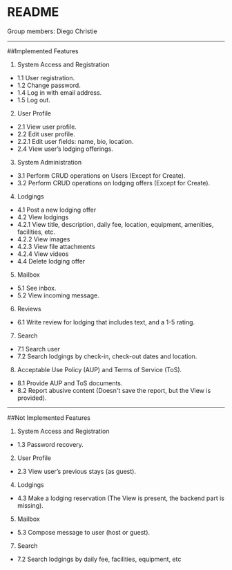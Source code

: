 # README

Group members: Diego Christie
* * *

##Implemented Features

1. System Access and Registration
- 1.1 User registration.
- 1.2 Change password.
- 1.4 Log in with email address.
- 1.5 Log out.

2. User Profile
- 2.1 View user profile.
- 2.2 Edit user profile.
- 2.2.1 Edit user fields: name, bio, location.
- 2.4 View user’s lodging offerings.

3. System Administration
- 3.1 Perform CRUD operations on Users (Except for Create).
- 3.2 Perform CRUD operations on lodging offers (Except for Create).

4. Lodgings
- 4.1 Post a new lodging offer
- 4.2 View lodgings
- 4.2.1 View title, description, daily fee, location, equipment, amenities, facilities, etc.
- 4.2.2 View images
- 4.2.3 View file attachments
- 4.2.4 View videos
- 4.4 Delete lodging offer

5. Mailbox
- 5.1 See inbox.
- 5.2 View incoming message.

6. Reviews
- 6.1 Write review for lodging that includes text, and a 1-5 rating.

7. Search
- 7.1 Search user
- 7.2 Search lodgings by check-in, check-out dates and location.


8. Acceptable Use Policy (AUP) and Terms of Service (ToS).
- 8.1 Provide AUP and ToS documents.
- 8.2 Report abusive content (Doesn't save the report, but the View is provided).
* * *

##Not Implemented Features
1. System Access and Registration
- 1.3 Password recovery.

2. User Profile
- 2.3 View user’s previous stays (as guest).

4. Lodgings
- 4.3 Make a lodging reservation (The View is present, the backend part is missing).

5. Mailbox
- 5.3 Compose message to user (host or guest).

7. Search
- 7.2 Search lodgings by daily fee, facilities, equipment, etc
